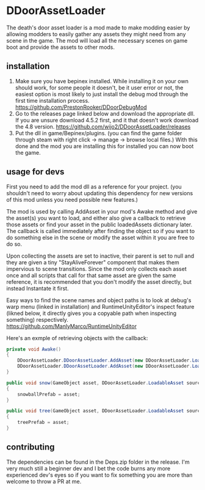# DDoorAssetLoader
The death's door asset loader is a mod made to make modding easier by allowing modders to easily gather any assets they might need from any scene in the game. The mod will load all the necessary scenes on game boot and provide the assets to other mods. 

## installation
1. Make sure you have bepinex installed. While installing it on your own should work, for some people it doesn't, be it user error or not, the easiest option is most likely to just install the debug mod through the first time installation process.
https://github.com/PrestonRooker/DDoorDebugMod
2. Go to the releases page linked below and download the appropriate dll. If you are unsure download 4.5.2 first, and it that doesn't work download the 4.8 version.
https://github.com/wijo2/DDoorAssetLoader/releases
3. Put the dll in game/Bepinex/plugins. (you can find the game folder through steam with right click -> manage -> browse local files.) With this done and the mod you are installing this for installed you can now boot the game.

## usage for devs
First you need to add the mod dll as a reference for your project. (you shouldn't need to worry about updating this dependency for new versions of this mod unless you need possible new features.)

The mod is used by calling AddAsset in your mod's Awake method and give the asset(s) you want to load, and either also give a callback to retrieve those assets or find your asset in the public loadedAssets dictionary later. The callback is called immediately after finding the object so if you want to do something else in the scene or modify the asset within it you are free to do so.

Upon collecting the assets are set to inactive, their parent is set to null and they are given a tiny "StayAliveForever" component that makes them impervious to scene transitions. Since the mod only collects each asset once and all scripts that call for that same asset are given the same reference, it is recommended that you don't modify the asset directly, but instead Instantate it first.

Easy ways to find the scene names and object paths is to look at debug's warp menu (linked in installation) and RuntimeUnityEditor's inspect feature (likned below, it directly gives you a copyable path when inspecting something) respectively.
https://github.com/ManlyMarco/RuntimeUnityEditor

Here's an exmple of retrieving objects with the callback:
```csharp
private void Awake()
{
    DDoorAssetLoader.DDoorAssetLoader.AddAsset(new DDoorAssetLoader.LoadableAsset("boss_betty", "Icicle"), snow);
    DDoorAssetLoader.DDoorAssetLoader.AddAsset(new DDoorAssetLoader.LoadableAsset("lvl_Tutorial", "R_BOSS/_CONTENTS/LVL/BigTree2 (9)"), tree);
}

public void snow(GameObject asset, DDoorAssetLoader.LoadableAsset source)
{
    snowballPrefab = asset;
}

public void tree(GameObject asset, DDoorAssetLoader.LoadableAsset source)
{
    treePrefab = asset;
}
```

## contributing
The dependencies can be found in the Deps.zip folder in the release.
I'm very much still a beginner dev and I bet the code burns any more experienced dev's eyes so if you want to fix something you are more than welcome to throw a PR at me.
